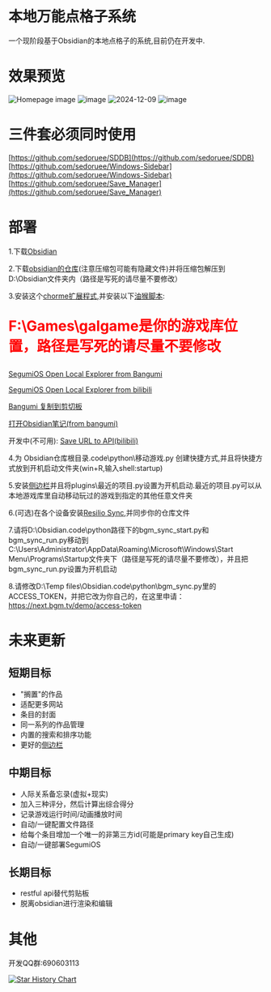 # 本地万能点格子系统
一个现阶段基于Obsidian的本地点格子的系统,目前仍在开发中.

# 效果预览
![Homepage image](docs/static/img/Homepage.png)
![image](docs/static/img/image.png)
![2024-12-09](docs/static/img/2024-12-09_17_44_14.png)
![image](docs/static/img/image2.png)

# 三件套必须同时使用
[https://github.com/sedoruee/SDDB](https://github.com/sedoruee/SDDB)
[https://github.com/sedoruee/Windows-Sidebar](https://github.com/sedoruee/Windows-Sidebar)
[https://github.com/sedoruee/Save_Manager](https://github.com/sedoruee/Save_Manager)

# 部署
1.下载[Obsidian](https://obsidian.md/)

2.下载[obsidian的仓库](https://github.com/sedoruee/SegumiOS/releases)(注意压缩包可能有隐藏文件)并将压缩包解压到D:\Obsidian文件夹内（路径是写死的请尽量不要修改）

3.安装这个[chorme扩展程式](https://chromewebstore.google.com/detail/local-explorer-open-file/eokekhgpaakbkfkmjjcbffibkencdfkl),并安装以下[油猴脚本](https://chromewebstore.google.com/detail/%E7%AF%A1%E6%94%B9%E7%8C%B4/dhdgffkkebhmkfjojejmpbldmpobfkfo?hl=zh-CN):<p style="color:red; font-size: 2em;"><strong>F:\Games\galgame是你的游戏库位置，路径是写死的请尽量不要修改</strong></p>

[SegumiOS Open Local Explorer from Bangumi](https://greasyfork.org/zh-TW/scripts/513641-segumios-open-local-explorer-from-bangumi)

[SegumiOS Open Local Explorer from bilibili](https://greasyfork.org/zh-TW/scripts/520221-segumios-open-local-explorer-from-bilibili)

[Bangumi 复制到剪切板](https://greasyfork.org/zh-TW/scripts/519761-bangumi-%E5%A4%8D%E5%88%B6%E5%88%B0%E5%89%AA%E5%88%87%E6%9D%BF)

[打开Obsidian笔记(from bangumi)](https://greasyfork.org/zh-TW/scripts/520223-%E6%89%93%E5%BC%80obsidian%E7%AC%94%E8%AE%B0-from-bangumi)

开发中(不可用):
[Save URL to API(bilibili) ](https://greasyfork.org/zh-TW/scripts/520222-save-url-to-api-bilibili)

4.为 Obsidian仓库根目录\.code\python\移动游戏.py 创建快捷方式,并且将快捷方式放到开机启动文件夹(win+R,输入shell:startup)

5.安装[侧边栏](https://github.com/sedoruee/Windows-Sidebar)并且将plugins\最近的项目.py设置为开机启动.最近的项目.py可以从本地游戏库里自动移动玩过的游戏到指定的其他任意文件夹

6.(可选)在各个设备安装[Resilio Sync](https://www.resilio.com/sync/),并同步你的仓库文件

7.请将D:\Obsidian\.code\python路径下的bgm_sync_start.py和bgm_sync_run.py移动到C:\Users\Administrator\AppData\Roaming\Microsoft\Windows\Start Menu\Programs\Startup文件夹下（路径是写死的请尽量不要修改），并且把bgm_sync_run.py设置为开机启动

8.请修改D:\Temp files\Obsidian\.code\python\bgm_sync.py里的ACCESS_TOKEN，并把它改为你自己的，在这里申请：[https://next.bgm.tv/demo/access-token
](https://next.bgm.tv/demo/access-token)
# 未来更新
## 短期目标
- "搁置"的作品
- 适配更多网站
- 条目的封面
- 同一系列的作品管理
- 内置的搜索和排序功能
- 更好的[侧边栏](https://github.com/sedoruee/Windows-Sidebar)
## 中期目标
- 人际关系备忘录(虚拟+现实)
- 加入三种评分，然后计算出综合得分
- 记录游戏运行时间/动画播放时间
- 自动/一键配置文件路径
- 给每个条目增加一个唯一的非第三方id(可能是primary key自己生成)
- 自动/一键部署SegumiOS
## 长期目标
- restful api替代剪贴板
- 脱离obsidian进行渲染和编辑

# 其他
开发QQ群:690603113

[![Star History Chart](https://api.star-history.com/svg?repos=sedoruee/SegumiOS&type=Timeline)](https://star-history.com/#sedoruee/SegumiOS&Date)
